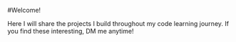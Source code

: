 #Welcome!

Here I will share the projects I build throughout my code learning journey.
If you find these interesting, DM me anytime!
